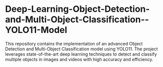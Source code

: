 # Deep-Learning-Object-Detection-and-Multi-Object-Classification--YOLO11-Model
This repository contains the implementation of an advanced Object Detection and Multi-Object Classification model using YOLO11. The project leverages state-of-the-art deep learning techniques to detect and classify multiple objects in images and videos with high accuracy and efficiency.
